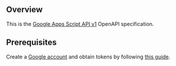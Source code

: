 ## Overview
This is the [Google Apps Script API v1](https://developers.google.com/apps-script/api/) OpenAPI specification.
## Prerequisites

  Create a [Google account](https://accounts.google.com/signup) and obtain tokens by following [this guide](https://developers.google.com/identity/protocols/oauth2).
